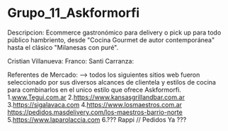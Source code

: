 # Grupo_11_Askformorfi
Descripcion: Ecommerce gastronómico para delivery o pick up para todo público hambriento, desde "Cocina Gourmet de autor contemporánea" hasta el clásico "Milanesas con puré".

Cristian Villanueva:
Franco:
Santi Carranza:

Referentes de Mercado: --> todos los siguientes sitios web fueron seleccionado por sus diversos alcances de clientela y estilos de cocina para combinarlos en el unico estilo que ofrece Askformorfi.
1.www.Tegui.com.ar 
2.https://www.kansasgrillandbar.com.ar
3.https://sigalavaca.com
4.https://www.losmaestros.com.ar
  https://pedidos.masdelivery.com/los-maestros-barrio-norte
5.https://www.laparolaccia.com
6.??? Rappi // Pedidos Ya ???
